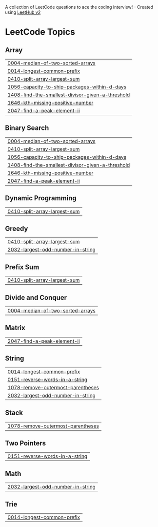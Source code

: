 A collection of LeetCode questions to ace the coding interview! - Created using [LeetHub v2](https://github.com/arunbhardwaj/LeetHub-2.0)
<!---LeetCode Topics Start-->
# LeetCode Topics
## Array
|  |
| ------- |
| [0004-median-of-two-sorted-arrays](https://github.com/GaganDC/leetcode-solutions/tree/master/0004-median-of-two-sorted-arrays) |
| [0014-longest-common-prefix](https://github.com/GaganDC/leetcode-solutions/tree/master/0014-longest-common-prefix) |
| [0410-split-array-largest-sum](https://github.com/GaganDC/leetcode-solutions/tree/master/0410-split-array-largest-sum) |
| [1056-capacity-to-ship-packages-within-d-days](https://github.com/GaganDC/leetcode-solutions/tree/master/1056-capacity-to-ship-packages-within-d-days) |
| [1408-find-the-smallest-divisor-given-a-threshold](https://github.com/GaganDC/leetcode-solutions/tree/master/1408-find-the-smallest-divisor-given-a-threshold) |
| [1646-kth-missing-positive-number](https://github.com/GaganDC/leetcode-solutions/tree/master/1646-kth-missing-positive-number) |
| [2047-find-a-peak-element-ii](https://github.com/GaganDC/leetcode-solutions/tree/master/2047-find-a-peak-element-ii) |
## Binary Search
|  |
| ------- |
| [0004-median-of-two-sorted-arrays](https://github.com/GaganDC/leetcode-solutions/tree/master/0004-median-of-two-sorted-arrays) |
| [0410-split-array-largest-sum](https://github.com/GaganDC/leetcode-solutions/tree/master/0410-split-array-largest-sum) |
| [1056-capacity-to-ship-packages-within-d-days](https://github.com/GaganDC/leetcode-solutions/tree/master/1056-capacity-to-ship-packages-within-d-days) |
| [1408-find-the-smallest-divisor-given-a-threshold](https://github.com/GaganDC/leetcode-solutions/tree/master/1408-find-the-smallest-divisor-given-a-threshold) |
| [1646-kth-missing-positive-number](https://github.com/GaganDC/leetcode-solutions/tree/master/1646-kth-missing-positive-number) |
| [2047-find-a-peak-element-ii](https://github.com/GaganDC/leetcode-solutions/tree/master/2047-find-a-peak-element-ii) |
## Dynamic Programming
|  |
| ------- |
| [0410-split-array-largest-sum](https://github.com/GaganDC/leetcode-solutions/tree/master/0410-split-array-largest-sum) |
## Greedy
|  |
| ------- |
| [0410-split-array-largest-sum](https://github.com/GaganDC/leetcode-solutions/tree/master/0410-split-array-largest-sum) |
| [2032-largest-odd-number-in-string](https://github.com/GaganDC/leetcode-solutions/tree/master/2032-largest-odd-number-in-string) |
## Prefix Sum
|  |
| ------- |
| [0410-split-array-largest-sum](https://github.com/GaganDC/leetcode-solutions/tree/master/0410-split-array-largest-sum) |
## Divide and Conquer
|  |
| ------- |
| [0004-median-of-two-sorted-arrays](https://github.com/GaganDC/leetcode-solutions/tree/master/0004-median-of-two-sorted-arrays) |
## Matrix
|  |
| ------- |
| [2047-find-a-peak-element-ii](https://github.com/GaganDC/leetcode-solutions/tree/master/2047-find-a-peak-element-ii) |
## String
|  |
| ------- |
| [0014-longest-common-prefix](https://github.com/GaganDC/leetcode-solutions/tree/master/0014-longest-common-prefix) |
| [0151-reverse-words-in-a-string](https://github.com/GaganDC/leetcode-solutions/tree/master/0151-reverse-words-in-a-string) |
| [1078-remove-outermost-parentheses](https://github.com/GaganDC/leetcode-solutions/tree/master/1078-remove-outermost-parentheses) |
| [2032-largest-odd-number-in-string](https://github.com/GaganDC/leetcode-solutions/tree/master/2032-largest-odd-number-in-string) |
## Stack
|  |
| ------- |
| [1078-remove-outermost-parentheses](https://github.com/GaganDC/leetcode-solutions/tree/master/1078-remove-outermost-parentheses) |
## Two Pointers
|  |
| ------- |
| [0151-reverse-words-in-a-string](https://github.com/GaganDC/leetcode-solutions/tree/master/0151-reverse-words-in-a-string) |
## Math
|  |
| ------- |
| [2032-largest-odd-number-in-string](https://github.com/GaganDC/leetcode-solutions/tree/master/2032-largest-odd-number-in-string) |
## Trie
|  |
| ------- |
| [0014-longest-common-prefix](https://github.com/GaganDC/leetcode-solutions/tree/master/0014-longest-common-prefix) |
<!---LeetCode Topics End-->